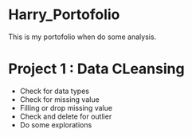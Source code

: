 # Harry_Portofolio
This is my portofolio when do some analysis.
# Project 1 : Data CLeansing
* Check for data types
* Check for missing value
* Filling or drop missing value
* Check and delete for outlier
* Do some explorations
